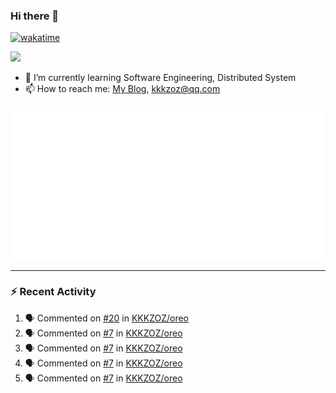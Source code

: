 ### Hi there 👋

[![wakatime](https://wakatime.com/badge/user/3d3cd454-4851-419e-ab98-0f85a4d69dbf.svg)](https://wakatime.com/@3d3cd454-4851-419e-ab98-0f85a4d69dbf)

![](https://komarev.com/ghpvc/?username=kkkzoz&color=green)

- 🌱 I’m currently learning Software Engineering, Distributed System
- 📫 How to reach me: [My Blog](https://blog.kkkzoz.top/), <kkkzoz@qq.com>

![](https://raw.githubusercontent.com/kkkzoz/github-stats/actions_branch/generated_images/languages.svg)

---

### :zap: Recent Activity

<!--START_SECTION:activity-->
1. 🗣 Commented on [#20](https://github.com/KKKZOZ/oreo/pull/20#issuecomment-3170434556) in [KKKZOZ/oreo](https://github.com/KKKZOZ/oreo)
2. 🗣 Commented on [#7](https://github.com/KKKZOZ/oreo/issues/7#issuecomment-3166998072) in [KKKZOZ/oreo](https://github.com/KKKZOZ/oreo)
3. 🗣 Commented on [#7](https://github.com/KKKZOZ/oreo/issues/7#issuecomment-3166947491) in [KKKZOZ/oreo](https://github.com/KKKZOZ/oreo)
4. 🗣 Commented on [#7](https://github.com/KKKZOZ/oreo/issues/7#issuecomment-3166885700) in [KKKZOZ/oreo](https://github.com/KKKZOZ/oreo)
5. 🗣 Commented on [#7](https://github.com/KKKZOZ/oreo/issues/7#issuecomment-3166874633) in [KKKZOZ/oreo](https://github.com/KKKZOZ/oreo)
<!--END_SECTION:activity-->

<!--
**KKKZOZ/KKKZOZ** is a ✨ _special_ ✨ repository because its `README.md` (this file) appears on your GitHub profile.

Here are some ideas to get you started:

- 🔭 I’m currently working on ...
- 🌱 I’m currently learning ...
- 👯 I’m looking to collaborate on ...
- 🤔 I’m looking for help with ...
- 💬 Ask me about ...
- 📫 How to reach me: ...
- 😄 Pronouns: ...
- ⚡ Fun fact: ...
-->

